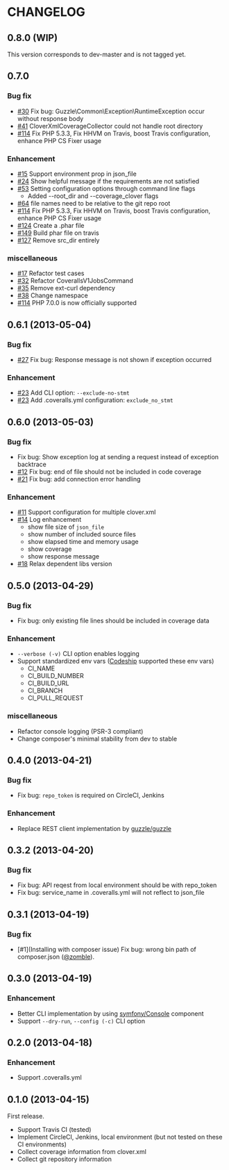CHANGELOG
=============

## 0.8.0 (WIP)

This version corresponds to dev-master and is not tagged yet.

## 0.7.0

### Bug fix

- [#30](https://github.com/satooshi/php-coveralls/issues/30) Fix bug: Guzzle\Common\Exception\RuntimeException occur without response body
- [#41](https://github.com/satooshi/php-coveralls/issues/41) CloverXmlCoverageCollector could not handle root directory
- [#114](https://github.com/satooshi/php-coveralls/pull/114) Fix PHP 5.3.3, Fix HHVM on Travis, boost Travis configuration, enhance PHP CS Fixer usage

### Enhancement

- [#15](https://github.com/satooshi/php-coveralls/issues/15) Support environment prop in json_file
- [#24](https://github.com/satooshi/php-coveralls/issues/24) Show helpful message if the requirements are not satisfied
- [#53](https://github.com/satooshi/php-coveralls/issues/53) Setting configuration options through command line flags
  - Added --root_dir and --coverage_clover flags
- [#64](https://github.com/satooshi/php-coveralls/issues/64) file names need to be relative to the git repo root
- [#114](https://github.com/satooshi/php-coveralls/pull/114) Fix PHP 5.3.3, Fix HHVM on Travis, boost Travis configuration, enhance PHP CS Fixer usage
- [#124](https://github.com/satooshi/php-coveralls/pull/124) Create a .phar file
- [#149](https://github.com/satooshi/php-coveralls/pull/149) Build phar file on travis
- [#127](https://github.com/satooshi/php-coveralls/issues/126) Remove src_dir entirely

### miscellaneous

- [#17](https://github.com/satooshi/php-coveralls/issues/17) Refactor test cases
- [#32](https://github.com/satooshi/php-coveralls/issues/32) Refactor CoverallsV1JobsCommand
- [#35](https://github.com/satooshi/php-coveralls/issues/35) Remove ext-curl dependency
- [#38](https://github.com/satooshi/php-coveralls/issues/38) Change namespace
- [#114](https://github.com/satooshi/php-coveralls/pull/114) PHP 7.0.0 is now officially supported

## 0.6.1 (2013-05-04)

### Bug fix

- [#27](https://github.com/satooshi/php-coveralls/issues/27) Fix bug: Response message is not shown if exception occurred

### Enhancement

- [#23](https://github.com/satooshi/php-coveralls/issues/23) Add CLI option: `--exclude-no-stmt`
- [#23](https://github.com/satooshi/php-coveralls/issues/23) Add .coveralls.yml configuration: `exclude_no_stmt`


## 0.6.0 (2013-05-03)

### Bug fix

- Fix bug: Show exception log at sending a request instead of exception backtrace
- [#12](https://github.com/satooshi/php-coveralls/issues/12) Fix bug: end of file should not be included in code coverage
- [#21](https://github.com/satooshi/php-coveralls/issues/21) Fix bug: add connection error handling

### Enhancement

- [#11](https://github.com/satooshi/php-coveralls/issues/11) Support configuration for multiple clover.xml
- [#14](https://github.com/satooshi/php-coveralls/issues/14) Log enhancement
    - show file size of `json_file`
    - show number of included source files
    - show elapsed time and memory usage
    - show coverage
    - show response message
- [#18](https://github.com/satooshi/php-coveralls/issues/18) Relax dependent libs version

## 0.5.0 (2013-04-29)

### Bug fix

- Fix bug: only existing file lines should be included in coverage data

### Enhancement

- `--verbose (-v)` CLI option enables logging
- Support standardized env vars ([Codeship](https://www.codeship.io) supported these env vars)
    - CI_NAME
    - CI_BUILD_NUMBER
    - CI_BUILD_URL
    - CI_BRANCH
    - CI_PULL_REQUEST

### miscellaneous

- Refactor console logging (PSR-3 compliant)
- Change composer's minimal stability from dev to stable

## 0.4.0 (2013-04-21)

### Bug fix

- Fix bug: `repo_token` is required on CircleCI, Jenkins

### Enhancement

- Replace REST client implementation by [guzzle/guzzle](https://github.com/guzzle/guzzle)

## 0.3.2 (2013-04-20)

### Bug fix

- Fix bug: API reqest from local environment should be with repo_token
- Fix bug: service_name in .coveralls.yml will not reflect to json_file

## 0.3.1 (2013-04-19)

### Bug fix

- [#1](Installing with composer issue) Fix bug: wrong bin path of composer.json ([@zomble](https://github.com/zomble)).

## 0.3.0 (2013-04-19)

### Enhancement

- Better CLI implementation by using [symfony/Console](https://github.com/symfony/Console) component
- Support `--dry-run`, `--config (-c)` CLI option

## 0.2.0 (2013-04-18)

### Enhancement

- Support .coveralls.yml

## 0.1.0 (2013-04-15)

First release.

- Support Travis CI (tested)
- Implement CircleCI, Jenkins, local environment (but not tested on these CI environments)
- Collect coverage information from clover.xml
- Collect git repository information

